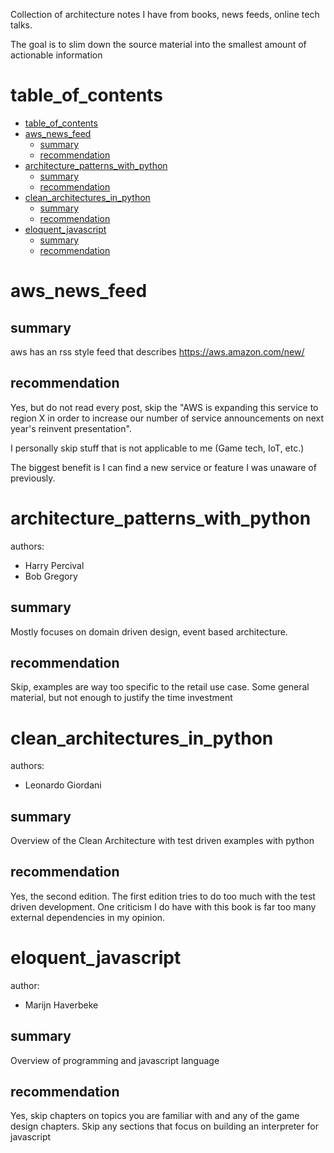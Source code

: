 Collection of architecture notes I have from books, news feeds, online tech talks.

The goal is to slim down the source material into the smallest amount of actionable information

# table_of_contents
- [table_of_contents](#table_of_contents)
- [aws_news_feed](#aws_news_feed)
  - [summary](#summary)
  - [recommendation](#recommendation)
- [architecture_patterns_with_python](#architecture_patterns_with_python)
  - [summary](#summary-1)
  - [recommendation](#recommendation-1)
- [clean_architectures_in_python](#clean_architectures_in_python)
  - [summary](#summary-2)
  - [recommendation](#recommendation-2)
- [eloquent_javascript](#eloquent_javascript)
  - [summary](#summary-3)
  - [recommendation](#recommendation-3)

# aws_news_feed

## summary
aws has an rss style feed that describes
https://aws.amazon.com/new/

## recommendation
Yes, but do not read every post, skip the "AWS is expanding this service to region X in order to increase our number of service announcements on next year's reinvent presentation".

I personally skip stuff that is not applicable to me (Game tech, IoT, etc.)

The biggest benefit is I can find a new service or feature I was unaware of previously.

# architecture_patterns_with_python
authors:
- Harry Percival
- Bob Gregory

## summary 
Mostly focuses on domain driven design, event based architecture.

## recommendation
Skip, examples are way too specific to the retail use case. Some general material, but not enough to justify the time investment


# clean_architectures_in_python
authors:
- Leonardo Giordani

## summary 
Overview of the Clean Architecture with test driven examples with python

## recommendation
Yes, the second edition. The first edition tries to do too much with the test driven development.
One criticism I do have with this book is far too many external dependencies in my opinion.

# eloquent_javascript
author:
- Marijn Haverbeke

## summary
Overview of programming and javascript language

## recommendation
Yes, skip chapters on topics you are familiar with and any of the game design chapters. Skip any sections that focus on building an interpreter for javascript